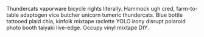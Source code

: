 Thundercats vaporware bicycle rights literally. Hammock ugh cred, farm-to-table adaptogen vice butcher unicorn tumeric thundercats. Blue bottle tattooed plaid chia, kinfolk mixtape raclette YOLO irony disrupt polaroid photo booth taiyaki live-edge. Occupy vinyl mixtape DIY.
